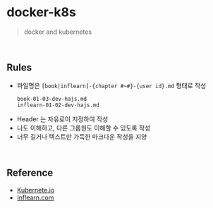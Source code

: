 # docker-k8s
> docker and kubernetes

<br>

## Rules
- 파일명은 `[book|inflearn]-{chapter #~#}-{user id}.md` 형태로 작성
  ```
  book-01-03-dev-hajs.md
  inflearn-01-02-dev-hajs.md
  ```
- Header 는 자유로이 지정하여 작성
- 나도 이해하고, 다른 그룹원도 이해할 수 있도록 작성
- 너무 길거나 텍스트만 가득한 마크다운 작성을 지양

<br>

## Reference
- [Kubernete.io](https://kubernetes.io/ko/)
- [Inflearn.com](https://www.inflearn.com/course/%EB%8D%B0%EB%B8%8C%EC%98%B5%EC%8A%A4-%EC%BF%A0%EB%B2%84%EB%84%A4%ED%8B%B0%EC%8A%A4-%EB%A7%88%EC%8A%A4%ED%84%B0/dashboard)
